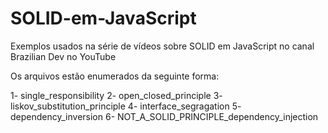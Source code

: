 # SOLID-em-JavaScript
Exemplos usados na série de vídeos sobre SOLID em JavaScript no canal Brazilian Dev no YouTube


Os arquivos estão enumerados da seguinte forma:

1- single_responsibility
2- open_closed_principle
3- liskov_substitution_principle
4- interface_segragation
5- dependency_inversion
6- NOT_A_SOLID_PRINCIPLE_dependency_injection
